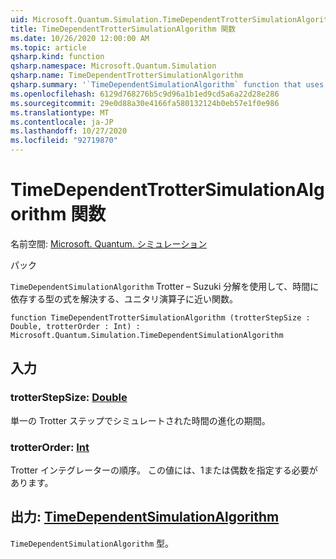```yaml
---
uid: Microsoft.Quantum.Simulation.TimeDependentTrotterSimulationAlgorithm
title: TimeDependentTrotterSimulationAlgorithm 関数
ms.date: 10/26/2020 12:00:00 AM
ms.topic: article
qsharp.kind: function
qsharp.namespace: Microsoft.Quantum.Simulation
qsharp.name: TimeDependentTrotterSimulationAlgorithm
qsharp.summary: '`TimeDependentSimulationAlgorithm` function that uses a Trotter–Suzuki decomposition to approximate a unitary operator that solves the time-dependent Schrodinger equation.'
ms.openlocfilehash: 6129d768276b5c9d96a1b1ed9cd5a6a22d28e286
ms.sourcegitcommit: 29e0d88a30e4166fa580132124b0eb57e1f0e986
ms.translationtype: MT
ms.contentlocale: ja-JP
ms.lasthandoff: 10/27/2020
ms.locfileid: "92719870"
---
```

# <a name="timedependenttrottersimulationalgorithm-function"></a>TimeDependentTrotterSimulationAlgorithm 関数

名前空間: [Microsoft. Quantum. シミュレーション](xref:Microsoft.Quantum.Simulation)

パック [](https://nuget.org/packages/)


`TimeDependentSimulationAlgorithm` Trotter – Suzuki 分解を使用して、時間に依存する型の式を解決する、ユニタリ演算子に近い関数。

```qsharp
function TimeDependentTrotterSimulationAlgorithm (trotterStepSize : Double, trotterOrder : Int) : Microsoft.Quantum.Simulation.TimeDependentSimulationAlgorithm
```


## <a name="input"></a>入力

### <a name="trotterstepsize--double"></a>trotterStepSize: [Double](xref:microsoft.quantum.lang-ref.double)

単一の Trotter ステップでシミュレートされた時間の進化の期間。


### <a name="trotterorder--int"></a>trotterOrder: [Int](xref:microsoft.quantum.lang-ref.int)

Trotter インテグレーターの順序。 この値には、1または偶数を指定する必要があります。



## <a name="output--timedependentsimulationalgorithm"></a>出力: [TimeDependentSimulationAlgorithm](xref:Microsoft.Quantum.Simulation.TimeDependentSimulationAlgorithm)

`TimeDependentSimulationAlgorithm` 型。